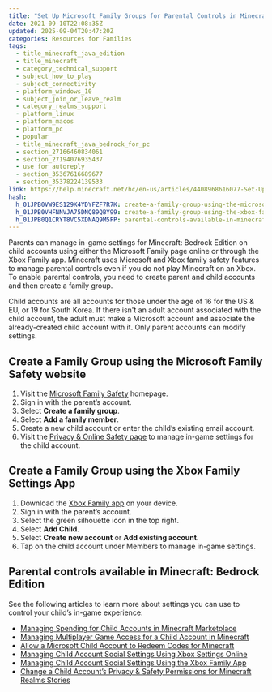 ```yaml
---
title: "Set Up Microsoft Family Groups for Parental Controls in Minecraft: Bedrock Edition"
date: 2021-09-10T22:08:35Z
updated: 2025-09-04T20:47:20Z
categories: Resources for Families
tags:
  - title_minecraft_java_edition
  - title_minecraft
  - category_technical_support
  - subject_how_to_play
  - subject_connectivity
  - platform_windows_10
  - subject_join_or_leave_realm
  - category_realms_support
  - platform_linux
  - platform_macos
  - platform_pc
  - popular
  - title_minecraft_java_bedrock_for_pc
  - section_27166460834061
  - section_27194076935437
  - use_for_autoreply
  - section_35367616689677
  - section_35378224139533
link: https://help.minecraft.net/hc/en-us/articles/4408968616077-Set-Up-Microsoft-Family-Groups-for-Parental-Controls-in-Minecraft-Bedrock-Edition
hash:
  h_01JPB0VW9ES129K4YDYFZF7R7K: create-a-family-group-using-the-microsoft-family-safety-website
  h_01JPB0VHFNNVJA75DNQ89QBY99: create-a-family-group-using-the-xbox-family-settings-app
  h_01JPB0Q1CRYT8VC5XDNAQ9M5FP: parental-controls-available-in-minecraft-bedrock-edition
---
```


Parents can manage in-game settings for Minecraft: Bedrock Edition on child accounts using either the Microsoft Family page online or through the Xbox Family app. Minecraft uses Microsoft and Xbox family safety features to manage parental controls even if you do not play Minecraft on an Xbox. To enable parental controls, you need to create parent and child accounts and then create a family group.

Child accounts are all accounts for those under the age of 16 for the US & EU, or 19 for South Korea. If there isn't an adult account associated with the child account, the adult must make a Microsoft account and associate the already-created child account with it. Only parent accounts can modify settings.

## Create a Family Group using the Microsoft Family Safety website

1.  Visit the [Microsoft Family Safety](https://account.microsoft.com/family/home) homepage.
2.  Sign in with the parent’s account.
3.  Select **Create a family group**.
4.  Select **Add a family member**.
5.  Create a new child account or enter the child’s existing email account.
6.  Visit the [Privacy & Online Safety page](https://account.xbox.com/en-us/settings) to manage in-game settings for the child account.

## Create a Family Group using the Xbox Family Settings App

1.  Download the [Xbox Family app](https://www.xbox.com/en-US/apps/family-settings-app) on your device.
2.  Sign in with the parent’s account.
3.  Select the green silhouette icon in the top right.
4.  Select **Add Child**.
5.  Select **Create new account** or **Add existing account**.
6.  Tap on the child account under Members to manage in-game settings.

## Parental controls available in Minecraft: Bedrock Edition

See the following articles to learn more about settings you can use to control your child’s in-game experience:

- [Managing Spending for Child Accounts in Minecraft Marketplace](../Buying-Marketplace-Content/Managing-Spending-for-Child-Accounts-in-Minecraft-Marketplace.md)
- [Managing Multiplayer Game Access for a Child Account in Minecraft](../Account-Settings/Managing-Multiplayer-Game-Access-for-a-Child-Account-in-Minecraft.md)
- [Allow a Microsoft Child Account to Redeem Codes for Minecraft](../Account-Settings/Allow-a-Microsoft-Child-Account-to-Redeem-Codes-for-Minecraft.md)
- [Managing Child Account Social Settings Using Xbox Settings Online](../Account-Settings/Managing-Child-Account-Social-Settings-Using-Xbox-Settings-Online.md)
- [Managing Child Account Social Settings Using the Xbox Family App](../Account-Settings/Managing-Child-Account-Social-Settings-Using-the-Xbox-Family-App.md)
- [Change a Child Account’s Privacy & Safety Permissions for Minecraft Realms Stories](../Minecraft-Realms-Stories/Change-a-Child-Account-s-Privacy-Safety-Permissions-for-Minecraft-Realms-Stories.md)
